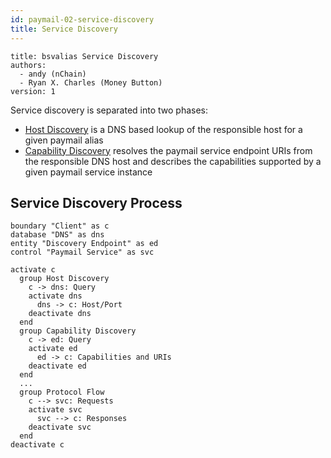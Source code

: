 ```yaml
---
id: paymail-02-service-discovery
title: Service Discovery
---
```


```
title: bsvalias Service Discovery
authors:
  - andy (nChain)
  - Ryan X. Charles (Money Button)
version: 1
```

Service discovery is separated into two phases:

* [Host Discovery](paymail-02-01-host-discovery.md) is a DNS based lookup of the responsible host for a given paymail alias
* [Capability Discovery](paymail-02-02-capability-discovery.md) resolves the paymail service endpoint URIs from the responsible DNS host and describes the capabilities supported by a given paymail service instance

## Service Discovery Process

```plantuml
boundary "Client" as c
database "DNS" as dns
entity "Discovery Endpoint" as ed
control "Paymail Service" as svc

activate c
  group Host Discovery
    c -> dns: Query
    activate dns
      dns -> c: Host/Port
    deactivate dns
  end
  group Capability Discovery
    c -> ed: Query
    activate ed
      ed -> c: Capabilities and URIs
    deactivate ed
  end
  ...
  group Protocol Flow
    c --> svc: Requests
    activate svc
      svc --> c: Responses
    deactivate svc
  end
deactivate c
```
